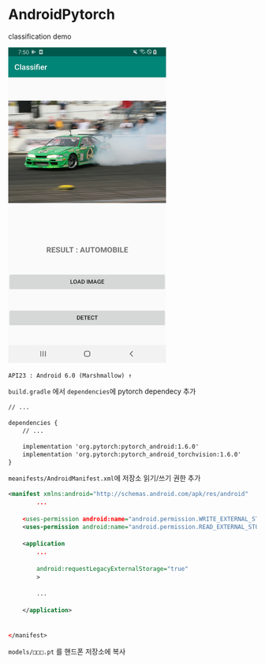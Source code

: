 # AndroidPytorch
classification demo

<img src="https://github.com/wocks1123/AndroidPytorch/blob/master/img/result.jpg?raw=true" alt="img" width="320" height="640" />



```
API23 : Android 6.0 (Marshmallow) ↑
```



`build.gradle` 에서 `dependencies`에 pytorch dependecy 추가

```
// ...

dependencies {
	// ...

	implementation 'org.pytorch:pytorch_android:1.6.0'
	implementation 'org.pytorch:pytorch_android_torchvision:1.6.0'
}
```

`meanifests/AndroidManifest.xml`에 저장소 읽기/쓰기 권한 추가

```xml
<manifest xmlns:android="http://schemas.android.com/apk/res/android"
		...
          
    <uses-permission android:name="android.permission.WRITE_EXTERNAL_STORAGE" />
    <uses-permission android:name="android.permission.READ_EXTERNAL_STORAGE"/>
	
    <application
		...
                 
        android:requestLegacyExternalStorage="true"
        >
        
        ...
        
	</application>


</manifest>

```

`models/□□□.pt` 를 핸드폰 저장소에 복사